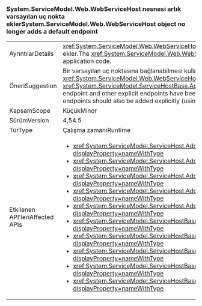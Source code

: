 ### <a name="systemservicemodelwebwebservicehost-object-no-longer-adds-a-default-endpoint"></a><span data-ttu-id="63681-101">System.ServiceModel.Web.WebServiceHost nesnesi artık varsayılan uç nokta ekler</span><span class="sxs-lookup"><span data-stu-id="63681-101">System.ServiceModel.Web.WebServiceHost object no longer adds a default endpoint</span></span>

|   |   |
|---|---|
|<span data-ttu-id="63681-102">Ayrıntılar</span><span class="sxs-lookup"><span data-stu-id="63681-102">Details</span></span>|<span data-ttu-id="63681-103"><xref:System.ServiceModel.Web.WebServiceHost> Nesnesi uygulama kodu tarafından açık bir bitiş noktası eklenmişse varsayılan bitiş noktası artık ekler.</span><span class="sxs-lookup"><span data-stu-id="63681-103">The <xref:System.ServiceModel.Web.WebServiceHost> object no longer adds a default endpoint if an explicit endpoint has been added by application code.</span></span>|
|<span data-ttu-id="63681-104">Öneri</span><span class="sxs-lookup"><span data-stu-id="63681-104">Suggestion</span></span>|<span data-ttu-id="63681-105">Bir varsayılan uç noktasına bağlanabilmesi kullanıcıların beklediğiniz ve diğer açık uç noktalarını eklenmiş <xref:System.ServiceModel.Web.WebServiceHost?displayProperty=name>, varsayılan uç noktalarını da eklenmelidir açıkça (kullanarak <xref:System.ServiceModel.ServiceHostBase.AddDefaultEndpoints?displayProperty=name>).</span><span class="sxs-lookup"><span data-stu-id="63681-105">If users will expect to be able to connect to a default endpoint and other explicit endpoints have been added to the <xref:System.ServiceModel.Web.WebServiceHost?displayProperty=name>, default endpoints should also be added explicitly (using <xref:System.ServiceModel.ServiceHostBase.AddDefaultEndpoints?displayProperty=name>).</span></span>|
|<span data-ttu-id="63681-106">Kapsam</span><span class="sxs-lookup"><span data-stu-id="63681-106">Scope</span></span>|<span data-ttu-id="63681-107">Küçük</span><span class="sxs-lookup"><span data-stu-id="63681-107">Minor</span></span>|
|<span data-ttu-id="63681-108">Sürüm</span><span class="sxs-lookup"><span data-stu-id="63681-108">Version</span></span>|<span data-ttu-id="63681-109">4,5</span><span class="sxs-lookup"><span data-stu-id="63681-109">4.5</span></span>|
|<span data-ttu-id="63681-110">Tür</span><span class="sxs-lookup"><span data-stu-id="63681-110">Type</span></span>|<span data-ttu-id="63681-111">Çalışma zamanı</span><span class="sxs-lookup"><span data-stu-id="63681-111">Runtime</span></span>|
|<span data-ttu-id="63681-112">Etkilenen API'leri</span><span class="sxs-lookup"><span data-stu-id="63681-112">Affected APIs</span></span>|<ul><li><xref:System.ServiceModel.ServiceHost.AddServiceEndpoint(System.Type,System.ServiceModel.Channels.Binding,System.String)?displayProperty=nameWithType></li><li><xref:System.ServiceModel.ServiceHost.AddServiceEndpoint(System.Type,System.ServiceModel.Channels.Binding,System.Uri)?displayProperty=nameWithType></li><li><xref:System.ServiceModel.ServiceHost.AddServiceEndpoint(System.Type,System.ServiceModel.Channels.Binding,System.String,System.Uri)?displayProperty=nameWithType></li><li><xref:System.ServiceModel.ServiceHost.AddServiceEndpoint(System.Type,System.ServiceModel.Channels.Binding,System.Uri,System.Uri)?displayProperty=nameWithType></li><li><xref:System.ServiceModel.ServiceHost.AddServiceEndpoint(System.Type,System.ServiceModel.Channels.Binding,System.Uri,System.Uri)?displayProperty=nameWithType></li><li><xref:System.ServiceModel.ServiceHostBase.AddServiceEndpoint(System.ServiceModel.Description.ServiceEndpoint)?displayProperty=nameWithType></li><li><xref:System.ServiceModel.ServiceHostBase.AddServiceEndpoint(System.String,System.ServiceModel.Channels.Binding,System.String)?displayProperty=nameWithType></li><li><xref:System.ServiceModel.ServiceHostBase.AddServiceEndpoint(System.String,System.ServiceModel.Channels.Binding,System.Uri)?displayProperty=nameWithType></li><li><xref:System.ServiceModel.ServiceHostBase.AddServiceEndpoint(System.String,System.ServiceModel.Channels.Binding,System.String,System.Uri)?displayProperty=nameWithType></li><li><xref:System.ServiceModel.ServiceHostBase.AddServiceEndpoint(System.String,System.ServiceModel.Channels.Binding,System.Uri,System.Uri)?displayProperty=nameWithType></li></ul>|

